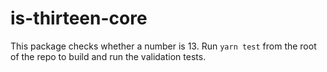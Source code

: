 # is-thirteen-core

This package checks whether a number is 13. Run `yarn test` from the root of the repo to build and run the validation tests.

